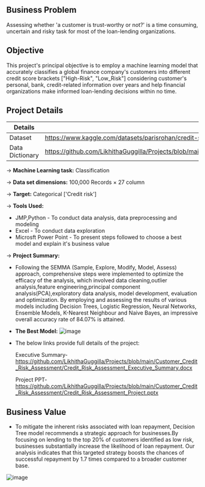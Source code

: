 ## Business Problem
Assessing whether 'a customer is trust-worthy or not?' is a time consuming, uncertain and risky task for most of the loan-lending organizations.

## Objective
This project's principal objective is to employ a machine learning model that accurately classifies a global finance company's customers into different credit score brackets ["High-Risk", "Low_Risk"] considering customer's personal, bank, credit-related information over years and help financial organizations make informed loan-lending decisions within no time.

## Project Details
|Details|Link|
|-------|------|
|Dataset|https://www.kaggle.com/datasets/parisrohan/credit-score-classification?select=train.csv|
|Data Dictionary|https://github.com/LikhithaGuggilla/Projects/blob/main/Customer_Credit_Risk_Assessment/Data_Dictionary.xlsx|

-> **Machine Learning task:** Classification

-> **Data set dimensions:** 100,000 Records × 27 column

-> **Target:** Categorical ['Credit risk']

-> **Tools Used:**
* JMP,Python - To conduct data analysis, data preprocessing and modeling
* Excel - To conduct data exploration
* Microsft Power Point - To present steps followed to choose a best model and explain it's business value

-> **Project Summary:**
* Following the SEMMA (Sample, Explore, Modify, Model, Assess) approach, comprehensive steps were implemented to optimize the efficacy of the analysis, which involved data cleaning,outlier analysis,feature engineering,principal component analysis(PCA),exploratory data analysis, model development, evaluation and optimization. By employing and assessing the results of various models including Decision Trees, Logistic Regression, Neural Networks, Ensemble Models, K-Nearest Neighbour and Naive Bayes, an impressive overall accuracy rate of 84.07% is attained.
* **The Best Model:**
  ![image](https://github.com/LikhithaGuggilla/Projects/assets/159668644/a59cef91-2269-41db-be47-324287170ec3)

* The below links provide full details of the project:
  
  Executive Summary-https://github.com/LikhithaGuggilla/Projects/blob/main/Customer_Credit_Risk_Assessment/Credit_Risk_Assessment_Executive_Summary.docx
  
  Project PPT-https://github.com/LikhithaGuggilla/Projects/blob/main/Customer_Credit_Risk_Assessment/Credit_Risk_Assessment_Project.pptx

## Business Value
* To mitigate the inherent risks associated with loan repayment, Decision Tree model recommends a strategic approach for businesses.By focusing on lending to the top 20% of customers identified as low risk, businesses substantially increase the likelihood of loan repayment. Our analysis indicates that this targeted strategy boosts the chances of successful repayment by 1.7 times compared to a broader customer base.

![image](https://github.com/LikhithaGuggilla/Projects/assets/159668644/a291bb52-19c2-47c0-99fb-392a18f65f97)




  



















